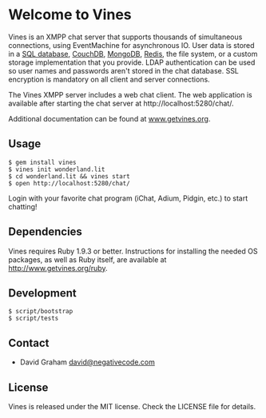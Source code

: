 # Welcome to Vines

Vines is an XMPP chat server that supports thousands of simultaneous connections,
using EventMachine for asynchronous IO. User data is stored in a
[SQL database](https://github.com/negativecode/vines-sql),
[CouchDB](https://github.com/negativecode/vines-couchdb),
[MongoDB](https://github.com/negativecode/vines-mongodb),
[Redis](https://github.com/negativecode/vines-redis), the file system, or a
custom storage implementation that you provide. LDAP authentication can be used
so user names and passwords aren't stored in the chat database. SSL encryption
is mandatory on all client and server connections.

The Vines XMPP server includes a web chat client. The web application is available
after starting the chat server at http://localhost:5280/chat/.

Additional documentation can be found at www.getvines.org.

## Usage

```
$ gem install vines
$ vines init wonderland.lit
$ cd wonderland.lit && vines start
$ open http://localhost:5280/chat/
```

Login with your favorite chat program (iChat, Adium, Pidgin, etc.) to start chatting!

## Dependencies

Vines requires Ruby 1.9.3 or better. Instructions for installing the
needed OS packages, as well as Ruby itself, are available at
http://www.getvines.org/ruby.

## Development

```
$ script/bootstrap
$ script/tests
```

## Contact

* David Graham <david@negativecode.com>

## License

Vines is released under the MIT license. Check the LICENSE file for details.
